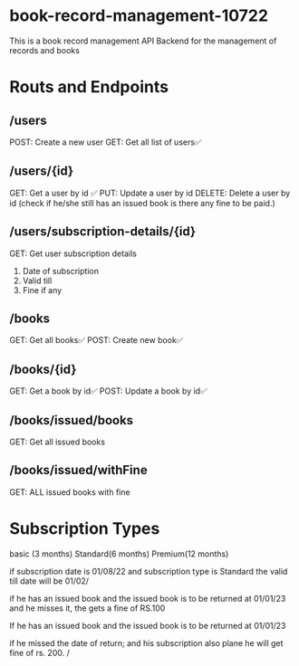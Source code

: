 # book-record-management-10722

This is a book record management API Backend for the management of records and books

# Routs and Endpoints

## /users
POST: Create a new user 
GET: Get all list of users✅

## /users/{id} 
GET: Get a user by id ✅
PUT: Update a user by id
DELETE: Delete a user by id (check if he/she still has an issued book is there any fine to be paid.)

## /users/subscription-details/{id}
GET: Get user subscription details
1. Date of subscription
2. Valid till
3. Fine if any

## /books

GET: Get all books✅
POST: Create new book✅

## /books/{id}
GET: Get a book by id✅
POST: Update a book by id✅

## /books/issued/books
GET: Get all issued books

## /books/issued/withFine
GET: ALL issued books with fine

# Subscription Types

basic (3 months)
Standard(6 months)
Premium(12 months)

if subscription date is 01/08/22
and subscription type is Standard
the valid till date will be 01/02/

if he has an issued book and the issued book is to be returned at 01/01/23
and he misses it, the gets a fine of RS.100

If he has an issued book and the issued book is to be returned at 01/01/23

if  he missed the date of return;
and his subscription also plane he will get fine of rs. 200. /